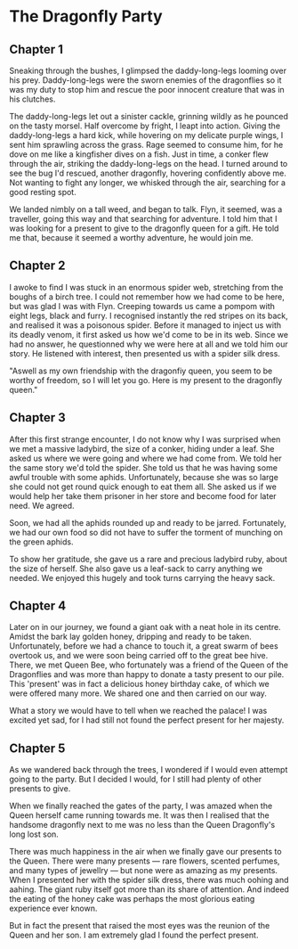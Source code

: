 # The Dragonfly Party

## Chapter 1

Sneaking through the bushes, I glimpsed the daddy-long-legs looming over his prey. Daddy-long-legs were the sworn enemies of the dragonflies so it was my duty to stop him and rescue the poor innocent creature that was in his clutches.

The daddy-long-legs let out a sinister cackle, grinning wildly as he pounced on the tasty morsel. Half overcome by fright, I leapt into action. Giving the daddy-long-legs a hard kick, while hovering on my delicate purple wings, I sent him sprawling across the grass. Rage seemed to consume him, for he dove on me like a kingfisher dives on a fish. Just in time, a conker flew through the air, striking the daddy-long-legs on the head. I turned around to see the bug I'd rescued, another dragonfly, hovering confidently above me. Not wanting to fight any longer, we whisked through the air, searching for a good resting spot.

We landed nimbly on a tall weed, and began to talk. Flyn, it seemed, was a traveller, going this way and that searching for adventure. I told him that I was looking for a present to give to the dragonfly queen for a gift. He told me that, because it seemed a worthy adventure, he would join me.

## Chapter 2

I awoke to find I was stuck in an enormous spider web, stretching from the boughs of a birch tree. I could not remember how we had come to be here, but was glad I was with Flyn. Creeping towards us came a pompom with eight legs, black and furry. I recognised instantly the red stripes on its back, and realised it was a poisonous spider. Before it managed to inject us with its deadly venom, it first asked us how we'd come to be in its web. Since we had no answer, he questionned why we were here at all and we told him our story. He listened with interest, then presented us with a spider silk dress.

"Aswell as my own friendship with the dragonfiy queen, you seem to be worthy of freedom, so I will let you go. Here is my present to the dragonfly queen."

## Chapter 3

After this first strange encounter, I do not know why I was surprised when we met a massive ladybird, the size of a conker, hiding under a leaf. She asked us where we were going and where we had come from. We told her the same story we'd told the spider. She told us that he was having some awful trouble with some aphids. Unfortunately, because she was so large she could not get round quick enough to eat them all. She asked us if we would help her take them prisoner in her store and become food for later need. We agreed.

Soon, we had all the aphids rounded up and ready to be jarred. Fortunately, we had our own food so did not have to suffer the torment of munching on the green aphids.

To show her gratitude, she gave us a rare and precious ladybird ruby, about the size of herself. She also gave us a leaf-sack to carry anything we needed. We enjoyed this hugely and took turns carrying the heavy sack.

## Chapter 4

Later on in our journey, we found a giant oak with a neat hole in its centre. Amidst the bark lay golden honey, dripping and ready to be taken. Unfortunately, before we had a chance to touch it, a great swarm of bees overtook us, and we were soon being carried off to the great bee hive. There, we met Queen Bee, who fortunately was a friend of the Queen of the Dragonflies and was more than happy to donate a tasty present to our pile. This 'present' was in fact a delicious honey birthday cake, of which we were offered many more. We shared one and then carried on our way.

What a story we would have to tell when we reached the palace! I was excited yet sad, for I had still not found the perfect present for her majesty.

## Chapter 5

As we wandered back through the trees, I wondered if I would even attempt going to the party. But I decided I would, for I still had plenty of other presents to give.

When we finally reached the gates of the party, I was amazed when the Queen herself came running towards me. It was then I realised that the handsome dragonfly next to me was no less than the Queen Dragonfly's long lost son.

There was much happiness in the air when we finally gave our presents to the Queen. There were many presents &mdash; rare flowers, scented perfumes, and many types of jewellry &mdash; but none were as amazing as my presents. When I presented her with the spider silk dress, there was much oohing and aahing. The giant ruby itself got more than its share of attention. And indeed the eating of the honey cake was perhaps the most glorious eating experience ever known.

But in fact the present that raised the most eyes was the reunion of the Queen and her son. I am extremely glad I found the perfect present.
